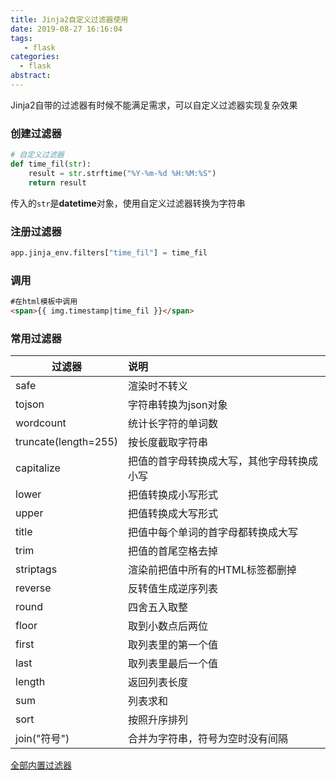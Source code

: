```yaml
---
title: Jinja2自定义过滤器使用
date: 2019-08-27 16:16:04
tags:
   - flask
categories:
  - flask
abstract:
---
```


Jinja2自带的过滤器有时候不能满足需求，可以自定义过滤器实现复杂效果

<!--more-->

### 创建过滤器

```python
# 自定义过滤器
def time_fil(str):
    result = str.strftime("%Y-%m-%d %H:%M:%S")
    return result
```

传入的`str`是**datetime**对象，使用自定义过滤器转换为字符串

### 注册过滤器

```python
app.jinja_env.filters["time_fil"] = time_fil
```

### 调用

```html
#在html模板中调用
<span>{{ img.timestamp|time_fil }}</span>
```

### 常用过滤器

| 过滤器               | 说明                                       |
| -------------------- | :----------------------------------------- |
| safe                 | 渲染时不转义                               |
| tojson               | 字符串转换为json对象                       |
| wordcount            | 统计长字符的单词数                         |
| truncate(length=255) | 按长度截取字符串                           |
| capitalize           | 把值的首字母转换成大写，其他字母转换成小写 |
| lower                | 把值转换成小写形式                         |
| upper                | 把值转换成大写形式                         |
| title                | 把值中每个单词的首字母都转换成大写         |
| trim                 | 把值的首尾空格去掉                         |
| striptags            | 渲染前把值中所有的HTML标签都删掉           |
| reverse              | 反转值生成逆序列表                         |
| round                | 四舍五入取整                               |
| floor                | 取到小数点后两位                           |
| first                | 取列表里的第一个值                         |
| last                 | 取列表里最后一个值                         |
| length               | 返回列表长度                               |
| sum                  | 列表求和                                   |
| sort                 | 按照升序排列                               |
| join("符号")         | 合并为字符串，符号为空时没有间隔           |

[全部内置过滤器](http://docs.jinkan.org/docs/jinja2/templates.html#builtin-filters)

